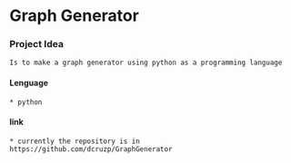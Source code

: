 # Graph Generator

### Project Idea

    Is to make a graph generator using python as a programming language

#### Lenguage
    
    * python 

#### link 

    * currently the repository is in https://github.com/dcruzp/GraphGenerator